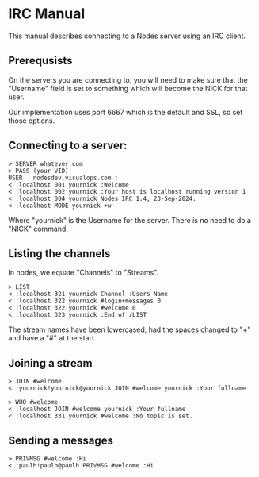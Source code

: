 # IRC Manual

This manual describes connecting to a Nodes server using an IRC client.

## Prerequsists

On the servers you are connecting to, you will need to make sure that the "Username"
field is set to something which will become the NICK for that user.

Our implementation uses port 6667 which is the default and SSL, so set those options.

## Connecting to a server:

```
> SERVER whatever.com
> PASS (your VID)
USER   nodesdev.visualops.com :
< :localhost 001 yournick :Welcome
< :localhost 002 yournick :Your host is localhost running version 1
< :localhost 004 yournick Nodes IRC 1.4, 23-Sep-2024.
< :localhost MODE yournick +w
```

Where "yournick" is the Username for the server. There is no need to do a "NICK" command.

## Listing the channels

In nodes, we equate "Channels" to "Streams".

```
> LIST
< :localhost 321 yournick Channel :Users Name
< :localhost 322 yournick #login+messages 0
< :localhost 322 yournick #welcome 0
< :localhost 323 yournick :End of /LIST
```

The stream names have been lowercased, had the spaces changed to "+" and have a "#" at the start.

## Joining a stream

```
> JOIN #welcome
< :yournick!yournick@yournick JOIN #welcome yournick :Your fullname

> WHO #welcome
< :localhost JOIN #welcome yournick :Your fullname
< :localhost 331 yournick #welcome :No topic is set.
```

## Sending a messages

```
> PRIVMSG #welcome :Hi
< :paulh!paulh@paulh PRIVMSG #welcome :Hi
```
